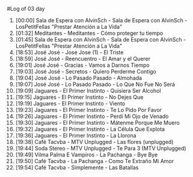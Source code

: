 #Log of 03 day

1. [00:00] Sala de Espera con AlvinSch - Sala de Espera con AlvinSch - LosPetitFellas "Prestar Atención a La Vida"
1. [01:32] Meditantes - Meditantes - Cómo proteger tu tiempo
1. [01:45] Sala de Espera con AlvinSch - Sala de Espera con AlvinSch - LosPetitFellas "Prestar Atención a La Vida"
1. [18:53] José José - Jose Jose (1) - El Triste
1. [18:59] José José - Reencuentro - El Amar y el Querer
1. [19:01] José José - Gracias - Vamos a Darnos Tiempo
1. [19:03] José José - Secretos - Quiero Perderme Contigo
1. [19:04] José José - Lo Pasado Pasado - Almohada
1. [19:07] José José - Lo Pasado Pasado - Lo Que No Fue No Será
1. [19:09] Jaguares - El Primer Instinto - Quisiera Ser Alcohol
1. [19:15] Jaguares - El Primer Instinto - No Dejes Que
1. [19:19] Jaguares - El Primer Instinto - Viento
1. [19:23] Jaguares - El Primer Instinto - Te Lo Pido Por Favor
1. [19:26] Jaguares - El Primer Instinto - Perdí Mi Ojo de Venado
1. [19:30] Jaguares - El Primer Instinto - Mátenme Porque Me Muero
1. [19:32] Jaguares - El Primer Instinto - La Célula Que Explota
1. [19:36] Jaguares - El Primer Instinto - La Llorona
1. [19:38] Café Tacvba - MTV Unplugged - Las flores (unplugged)
1. [19:44] Soda Stereo - MTV Unplugged - Te Para 3 (MTV Unplugged)
1. [19:49] Vilma Palma E Vampiros - La Pachanga - Bye Bye
1. [19:50] Café Tacvba - La Pachanga - Como Te Extraño Mi Amor
1. [19:54] Café Tacvba - Simplemente - Las Batallas
